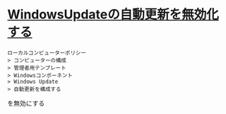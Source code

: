# [WindowsUpdateの自動更新を無効化する](https://marimelon.github.io/note/windows/disable_windows_update)

```
ローカルコンピューターポリシー 
> コンピューターの構成 
> 管理者用テンプレート 
> Windowsコンポーネント 
> Windows Update 
> 自動更新を構成する
```

を無効にする